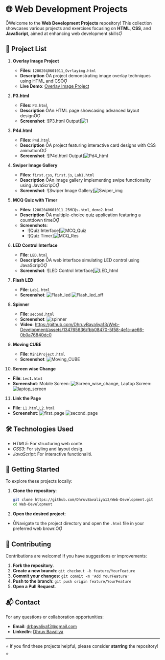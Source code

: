 # 🌐 Web Development Projects
Welcome to the **Web Development Projects** repository! This collection showcases various projects and exercises focusing on **HTML**, **CSS**, and **JavaScript**, aimed at enhancing web development skills

## 📁 Project List

1. **Overlay Image Project**
   - **Files**: `12002040601011_Ovrlayimg.html`
   - **Description** A project demonstrating image overlay techniques using HTML and CS
   - **Live Demo**: [Overlay Image Project](https://overlayimg.tiiny.site)

2. **P3.html**
   - **Files**: `P3.html`
   - **Description** An HTML page showcasing advanced layout design
   - **Screenshot**: ![P3.html Output]![1](https://github.com/user-attachments/assets/de176e21-fb63-4874-b184-089106205d27)

3. **P4d.html**
   - **Files**: `P4d.html`
   - **Description** A project featuring interactive card designs with CSS animation
   - **Screenshot**: ![P4d.html Output]![Pd4_html](https://github.com/user-attachments/assets/2f7cdda7-bbfe-40f1-b3cd-8bf433cefd7d)

4. **Swiper Image Gallery**
   - **Files**: `first.css`, `first.js`, `Lab1.html`
   - **Description** An image gallery implementing swipe functionality using JavaScrip
   - **Screenshot**: ![Swiper Image Gallery]![Swiper_img](https://github.com/user-attachments/assets/db210ddb-528b-4771-b10d-4ef41a669adb)

5. **MCQ Quiz with Timer**
   - **Files**: `12002040601011_25MCQs.html`, `demo2.html`
   - **Description** A multiple-choice quiz application featuring a countdown time
   - **Screenshots**: 
     - ![Quiz Interface]![MCQ_Quiz](https://github.com/user-attachments/assets/6f3b8d30-0ee9-4c90-989a-7634e606af9f)
     - ![Quiz Timer]![MCQ_Res](https://github.com/user-attachments/assets/4a47f83b-06ff-499e-bf60-4d17896c468e)

6. **LED Control Interface**
   - **File**: `LED.html`
   - **Description** A web interface simulating LED control using JavaScrip
   - **Screenshot**: ![LED Control Interface]![LED_html](https://github.com/user-attachments/assets/d7e223b7-8566-43ec-a919-c96063e62b46)

7. **Flash LED**
   - **File**: `Lab1.html`
   - **Screenshot**: ![Flash_led](https://github.com/user-attachments/assets/ab40cefe-102d-43db-9cfa-ecae0ee7e0b9) ![Flash_led_off](https://github.com/user-attachments/assets/1d2a0e2c-f381-4c58-8473-53170985016c)

8. **Spinner**
   - **File**: `second.html`
   - **Screenshot**: ![spinner](https://github.com/user-attachments/assets/153e60a4-a7e7-41b3-b6cd-02114a3c933c)
   - **Video**: https://github.com/DhruvBavaliya13/Web-Development/assets/134765636/fbb08470-5f58-4e1c-ae66-0b0a76840dc0

9. **Moving CUBE**
   - **File**: `MiniProject.html`
   - **Screenshot**: ![Moving_CUBE](https://github.com/user-attachments/assets/9e2c719a-3462-4afc-9d59-a4b6645650e6)

10. **Screen wise Change**
   - **File**: `Lec1.html`
   - **Screenshot**: Mobile Screen: ![Screen_wise_change](https://github.com/user-attachments/assets/d93a0f84-8dd8-4578-bd2f-336eaaf4ab43), Laptop Screen: ![laptop_screen](https://github.com/user-attachments/assets/83327341-0160-4946-988e-c035e3ec8fa0)

11. **Link the Page**
   - **File**: `L1.html`,`L2.html`
   - **Screenshot**: ![first_page](https://github.com/user-attachments/assets/633b01a4-d342-4596-b6f2-3818a870646e) ![second_page](https://github.com/user-attachments/assets/44d239f9-e078-4de9-9006-78b350f959ce)

## 🛠️ Technologies Used

- *HTML5*: For structuring web conte.
- *CSS3*: For styling and layout desig.
- *JavaScript*: For interactive functionaliti.

## 🚀 Getting Started

To explore these projects locally:

1. **Clone the repository**:
   ```bash
   git clone https://github.com/DhruvBavaliya13/Web-Development.git
   cd Web-Development
   ```

2. **Open the desired project**:
  - Navigate to the project directory and open the `.html` file in your preferred web browr.

## 🤝 Contributing

Contributions are welcome! If you have suggestions or improvements:

1. **Fork the repository**.
2. **Create a new branch**: `git checkout -b feature/YourFeature`
3. **Commit your changes**: `git commit -m 'Add YourFeature'`
4. **Push to the branch**: `git push origin feature/YourFeature`
5. **Open a Pull Request**.

## 📬 Contact

For any questions or collaboration opportunities:

- **Email**: [drbavaliya13@gmail.com](mailto:drbavaliya13@gmail.com)
- **LinkedIn**: [Dhruv Bavaliya](https://www.linkedin.com/in/dhruv-bavaliya-1059381b8/)

---

⭐ If you find these projects helpful, please consider **starring** the repository! ⭐
